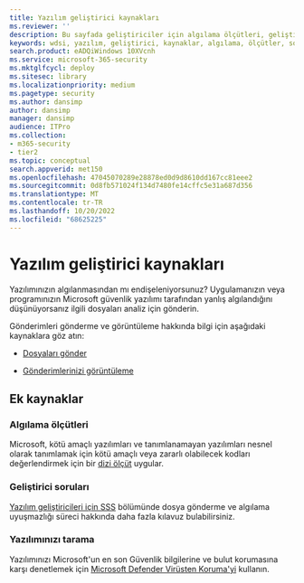 ```yaml
---
title: Yazılım geliştirici kaynakları
ms.reviewer: ''
description: Bu sayfada geliştiriciler için algılama ölçütleri, geliştirici soruları ve yazılımınızı Güvenlik bilgilerine karşı denetleme gibi bilgiler sağlanır.
keywords: wdsi, yazılım, geliştirici, kaynaklar, algılama, ölçütler, sorular, tarama, yazılım, tanımlar, bulut, koruma, güvenlik zekası
search.product: eADQiWindows 10XVcnh
ms.service: microsoft-365-security
ms.mktglfcycl: deploy
ms.sitesec: library
ms.localizationpriority: medium
ms.pagetype: security
ms.author: dansimp
author: dansimp
manager: dansimp
audience: ITPro
ms.collection:
- m365-security
- tier2
ms.topic: conceptual
search.appverid: met150
ms.openlocfilehash: 47045070289e28878ed0d9d8610dd167cc81eee2
ms.sourcegitcommit: 0d8fb571024f134d7480fe14cffc5e31a687d356
ms.translationtype: MT
ms.contentlocale: tr-TR
ms.lasthandoff: 10/20/2022
ms.locfileid: "68625225"
---
```

# <a name="software-developer-resources"></a>Yazılım geliştirici kaynakları

Yazılımınızın algılanmasından mı endişeleniyorsunuz?
Uygulamanızın veya programınızın Microsoft güvenlik yazılımı tarafından yanlış algılandığını düşünüyorsanız ilgili dosyaları analiz için gönderin.

Gönderimleri gönderme ve görüntüleme hakkında bilgi için aşağıdaki kaynaklara göz atın:

- [Dosyaları gönder](https://www.microsoft.com/wdsi/filesubmission)

- [Gönderimlerinizi görüntüleme](https://www.microsoft.com/wdsi/submissionhistory)

## <a name="additional-resources"></a>Ek kaynaklar

### <a name="detection-criteria"></a>Algılama ölçütleri

Microsoft, kötü amaçlı yazılımları ve tanımlanamayan yazılımları nesnel olarak tanımlamak için kötü amaçlı veya zararlı olabilecek kodları değerlendirmek için bir [dizi ölçüt](criteria.md) uygular.

### <a name="developer-questions"></a>Geliştirici soruları

[Yazılım geliştiricileri için SSS](developer-faq.yml) bölümünde dosya gönderme ve algılama uyuşmazlığı süreci hakkında daha fazla kılavuz bulabilirsiniz.

### <a name="scan-your-software"></a>Yazılımınızı tarama

Yazılımınızı Microsoft'un en son Güvenlik bilgilerine ve bulut korumasına karşı denetlemek için [Microsoft Defender Virüsten Koruma'yi](/microsoft-365/security/defender-endpoint/microsoft-defender-antivirus-in-windows-10) kullanın.